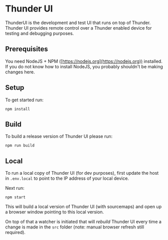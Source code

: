 # Thunder UI

ThunderUI is the development and test UI that runs on top of Thunder. Thunder UI provides remote control over a Thunder enabled device for testing and debugging purposes.

## Prerequisites

You need NodeJS + NPM ([https://nodejs.org](https://nodejs.org)) installed. If you do not know how to install NodeJS, you probably shouldn't be making changes here.

## Setup

To get started run:

```
npm install
```

## Build

To build a release version of Thunder UI please run:

```
npm run build
```

## Local

To run a local copy of Thunder UI (for dev purposes), first update the host in `.env.local` to point to the IP address of your local device.


Next run:
```
npm start
```

This will build a local version of Thunder UI (with sourcemaps) and open up a browser window pointing to this local version.

On top of that a watcher is initiated that will _rebuild_ Thunder UI every time a change is made in the `src` folder (note: manual browser refresh still required).
